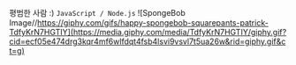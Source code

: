평범한 사람 :)
`JavaScript / Node.js`
![SpongeBob Image//https://giphy.com/gifs/happy-spongebob-squarepants-patrick-TdfyKrN7HGTIY](https://media.giphy.com/media/TdfyKrN7HGTIY/giphy.gif?cid=ecf05e474drg3kqr4mf6wlfdqt4fsb4lsvi9vsvl7t5ua26w&rid=giphy.gif&ct=g)
